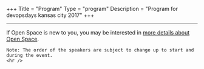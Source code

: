 +++
Title = "Program"
Type = "program"
Description = "Program for devopsdays kansas city 2017"
+++

<div class = "row">
  <div class = "col">
    <hr />
    If Open Space is new to you, you may be interested in <a href="/pages/open-space-format">more details about Open Space</a>.

    Note: The order of the speakers are subject to change up to start and during the event.
    <hr />
  </div>
</div>
